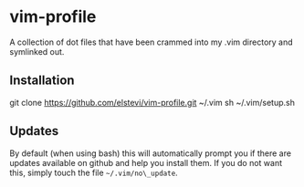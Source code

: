 # vim-profile
A collection of dot files that have been crammed into my .vim directory and symlinked out. 

## Installation
git clone https://github.com/elstevi/vim-profile.git ~/.vim
sh ~/.vim/setup.sh

## Updates
By default (when using bash) this will automatically prompt you if there are updates available on github and help you install them. If you do not want this, simply touch the file `~/.vim/no\_update`.
